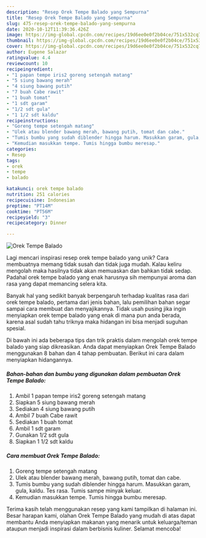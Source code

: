 ```yaml
---
description: "Resep Orek Tempe Balado yang Sempurna"
title: "Resep Orek Tempe Balado yang Sempurna"
slug: 475-resep-orek-tempe-balado-yang-sempurna
date: 2020-10-12T11:39:36.426Z
image: https://img-global.cpcdn.com/recipes/19d6ee0e0f2b04ce/751x532cq70/orek-tempe-balado-foto-resep-utama.jpg
thumbnail: https://img-global.cpcdn.com/recipes/19d6ee0e0f2b04ce/751x532cq70/orek-tempe-balado-foto-resep-utama.jpg
cover: https://img-global.cpcdn.com/recipes/19d6ee0e0f2b04ce/751x532cq70/orek-tempe-balado-foto-resep-utama.jpg
author: Eugene Salazar
ratingvalue: 4.4
reviewcount: 10
recipeingredient:
- "1 papan tempe iris2 goreng setengah matang"
- "5 siung bawang merah"
- "4 siung bawang putih"
- "7 buah Cabe rawit"
- "1 buah tomat"
- "1 sdt garam"
- "1/2 sdt gula"
- "1 1/2 sdt kaldu"
recipeinstructions:
- "Goreng tempe setengah matang"
- "Ulek atau blender bawang merah, bawang putih, tomat dan cabe."
- "Tumis bumbu yang sudah diblender hingga harum. Masukkan garam, gula, kaldu. Tes rasa. Tumis sampe minyak keluar."
- "Kemudian masukkan tempe. Tumis hingga bumbu meresap."
categories:
- Resep
tags:
- orek
- tempe
- balado

katakunci: orek tempe balado 
nutrition: 251 calories
recipecuisine: Indonesian
preptime: "PT14M"
cooktime: "PT56M"
recipeyield: "3"
recipecategory: Dinner

---
```



![Orek Tempe Balado](https://img-global.cpcdn.com/recipes/19d6ee0e0f2b04ce/751x532cq70/orek-tempe-balado-foto-resep-utama.jpg)

Lagi mencari inspirasi resep orek tempe balado yang unik? Cara membuatnya memang tidak susah dan tidak juga mudah. Kalau keliru mengolah maka hasilnya tidak akan memuaskan dan bahkan tidak sedap. Padahal orek tempe balado yang enak harusnya sih mempunyai aroma dan rasa yang dapat memancing selera kita.



Banyak hal yang sedikit banyak berpengaruh terhadap kualitas rasa dari orek tempe balado, pertama dari jenis bahan, lalu pemilihan bahan segar sampai cara membuat dan menyajikannya. Tidak usah pusing jika ingin menyiapkan orek tempe balado yang enak di mana pun anda berada, karena asal sudah tahu triknya maka hidangan ini bisa menjadi suguhan spesial.


Di bawah ini ada beberapa tips dan trik praktis dalam mengolah orek tempe balado yang siap dikreasikan. Anda dapat menyiapkan Orek Tempe Balado menggunakan 8 bahan dan 4 tahap pembuatan. Berikut ini cara dalam menyiapkan hidangannya.

<!--inarticleads1-->

##### Bahan-bahan dan bumbu yang digunakan dalam pembuatan Orek Tempe Balado:

1. Ambil 1 papan tempe iris2 goreng setengah matang
1. Siapkan 5 siung bawang merah
1. Sediakan 4 siung bawang putih
1. Ambil 7 buah Cabe rawit
1. Sediakan 1 buah tomat
1. Ambil 1 sdt garam
1. Gunakan 1/2 sdt gula
1. Siapkan 1 1/2 sdt kaldu




<!--inarticleads2-->

##### Cara membuat Orek Tempe Balado:

1. Goreng tempe setengah matang
1. Ulek atau blender bawang merah, bawang putih, tomat dan cabe.
1. Tumis bumbu yang sudah diblender hingga harum. Masukkan garam, gula, kaldu. Tes rasa. Tumis sampe minyak keluar.
1. Kemudian masukkan tempe. Tumis hingga bumbu meresap.




Terima kasih telah menggunakan resep yang kami tampilkan di halaman ini. Besar harapan kami, olahan Orek Tempe Balado yang mudah di atas dapat membantu Anda menyiapkan makanan yang menarik untuk keluarga/teman ataupun menjadi inspirasi dalam berbisnis kuliner. Selamat mencoba!
